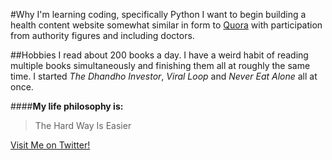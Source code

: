 #Why I'm learning coding, specifically Python
I want to begin building a health content website somewhat similar in form to [Quora](www.quora.com) with participation from authority figures and including doctors.

##Hobbies
I read about 200 books a day. I have a weird habit of reading multiple books simultaneously and finishing them all at roughly the same time.  I started *The Dhandho Investor*, *Viral Loop* and *Never Eat Alone* all at once. 

####**My life philosophy is:**
>The Hard Way Is Easier

[Visit Me on Twitter!](www.twitter.com/yonayen)